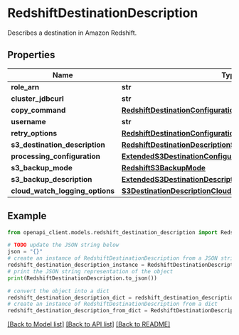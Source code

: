 # RedshiftDestinationDescription

Describes a destination in Amazon Redshift.

## Properties

Name | Type | Description | Notes
------------ | ------------- | ------------- | -------------
**role_arn** | **str** |  | 
**cluster_jdbcurl** | **str** |  | 
**copy_command** | [**RedshiftDestinationConfigurationCopyCommand**](RedshiftDestinationConfigurationCopyCommand.md) |  | 
**username** | **str** |  | 
**retry_options** | [**RedshiftDestinationConfigurationRetryOptions**](RedshiftDestinationConfigurationRetryOptions.md) |  | [optional] 
**s3_destination_description** | [**RedshiftDestinationDescriptionS3DestinationDescription**](RedshiftDestinationDescriptionS3DestinationDescription.md) |  | 
**processing_configuration** | [**ExtendedS3DestinationConfigurationProcessingConfiguration**](ExtendedS3DestinationConfigurationProcessingConfiguration.md) |  | [optional] 
**s3_backup_mode** | [**RedshiftS3BackupMode**](RedshiftS3BackupMode.md) |  | [optional] 
**s3_backup_description** | [**ExtendedS3DestinationDescriptionS3BackupDescription**](ExtendedS3DestinationDescriptionS3BackupDescription.md) |  | [optional] 
**cloud_watch_logging_options** | [**S3DestinationDescriptionCloudWatchLoggingOptions**](S3DestinationDescriptionCloudWatchLoggingOptions.md) |  | [optional] 

## Example

```python
from openapi_client.models.redshift_destination_description import RedshiftDestinationDescription

# TODO update the JSON string below
json = "{}"
# create an instance of RedshiftDestinationDescription from a JSON string
redshift_destination_description_instance = RedshiftDestinationDescription.from_json(json)
# print the JSON string representation of the object
print(RedshiftDestinationDescription.to_json())

# convert the object into a dict
redshift_destination_description_dict = redshift_destination_description_instance.to_dict()
# create an instance of RedshiftDestinationDescription from a dict
redshift_destination_description_from_dict = RedshiftDestinationDescription.from_dict(redshift_destination_description_dict)
```
[[Back to Model list]](../README.md#documentation-for-models) [[Back to API list]](../README.md#documentation-for-api-endpoints) [[Back to README]](../README.md)


